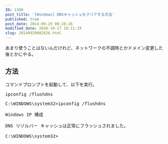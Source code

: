 ```yaml
---
ID: 1380
post_title: '[Windows] DNSキャッシュをクリアする方法'
published: true
post_date: 2014-09-29 00:28:26
modified_date: 2016-10-17 10:11:19
slug: 20140929002826.html
---
```

あまり使うことはないんだけれど、ネットワークの不調時とかドメイン変更した後とかにやる。
<!--more-->

<h2>方法</h2>

コマンドプロンプトを起動して、以下を実行。

<pre>ipconfig /flushdns</pre>

<pre class="cmd">C:\WINDOWS\system32&gt;ipconfig /flushdns

Windows IP 構成

DNS リゾルバー キャッシュは正常にフラッシュされました。

C:\WINDOWS\system32&gt;</pre>